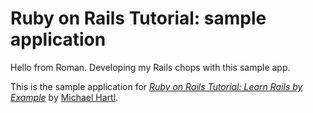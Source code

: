 # Ruby on Rails Tutorial: sample application

Hello from Roman. Developing my Rails chops with this sample app.

This is the sample application for
[*Ruby on Rails Tutorial: Learn Rails by Example*](http://railstutorial.org/)
by [Michael Hartl](http://michaelhartl.com/).
